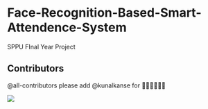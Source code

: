 # Face-Recognition-Based-Smart-Attendence-System
SPPU FInal Year Project
## Contributors

<!-- ALL-CONTRIBUTORS-LIST:START - Do not remove or modify this section -->
<!-- prettier-ignore-start -->
<!-- markdownlint-disable -->

<!-- markdownlint-restore -->
<!-- prettier-ignore-end -->

<!-- ALL-CONTRIBUTORS-LIST:END -->
@all-contributors please add @kunalkanse for 👨🏼‍💻👨🏼‍💻

<a href="https://github.com/OWNER/REPO/graphs/contributors">
  <img src="https://contrib.rocks/image?repo=OWNER/REPO" />
</a>
